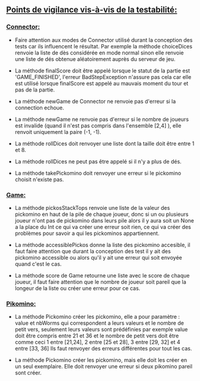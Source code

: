 ## <u>Points de vigilance vis-à-vis de la testabilité:</u>

### <u>Connector:</u>

- Faire attention aux modes de Connector utilisé durant la conception des tests car ils influencent le résultat. Par exemple la méthode choiceDices renvoie la liste de dès considérée en mode normal sinon elle renvoie une liste de dés obtenue aléatoirement auprès du serveur de jeu.

- La méthode finalScore doit être appelé lorsque le statut de la partie est 'GAME_FINISHED', l'erreur BadStepException n'assure pas cela car elle est utilisé lorsque finalScore est appelé au mauvais moment du tour et pas de la partie.

- La méthode newGame de Connector ne renvoie pas d'erreur si la connection echoue. 

- La méthode newGame ne renvoie pas d'erreur si le nombre de joueurs est invalide (quand il n'est pas compris dans l'ensemble [2,4] ), elle renvoit uniquement la paire (-1, -1). 

- La méthode rollDices doit renvoyer une liste dont la taille doit être entre 1 et 8.

- La méthode rollDices ne peut pas être appelé si il n'y a plus de dés.

- La méthode takePickomino doit renvoyer une erreur si le pickomino choisit n'existe pas.

### <u>Game:</u>

- La méthode pickosStackTops renvoie une liste de la valeur des pickomino en haut de la pile de chaque joueur, donc si un ou plusieurs joueur n'ont pas de pickomino dans leurs pile alors il y aura soit un None a la place du Int ce qui va créer une erreur soit rien, ce qui va créer des problèmes pour savoir a qui les pickominos appartiennent. 

- La méthode accessiblePickos donne la liste des pickomino accesible, il faut faire attention que durant la conception des test il y ait des pickomino accessible ou alors qu'il y ait une erreur qui soit envoyée quand c'est le cas.

- La méthode score de Game retourne une liste avec le score de chaque joueur, il faut faire attention que le nombre de joueur soit pareil que la longeur de la liste ou créer une erreur pour ce cas.

### <u>Pikomino:</u>

- La méthode Pickomino créer les pickomino, elle a pour paramètre : value et nbWorms qui correspondent a leurs valeurs et le nombre de petit vers, seulement leurs valeurs sont prédéfinies par exemple value doit être compris entre 21 et 36 et le nombre de petit vers doit être comme ceci 1 entre [21,24], 2 entre [25 et 28], 3 entre [29, 32] et 4 entre [33, 36] Ils faut renvoyer des erreurs différentes pour tout les cas.

- La méthode Pickomino créer les pickomino, mais elle doit les créer en un seul exemplaire. Elle doit renvoyer une erreur si deux pikomino pareil sont créer.


